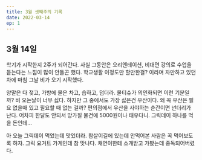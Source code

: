 ```yaml
---
title: 3월 셋째주의 기록
date: 2022-03-14
ep: 1
---
```


## 3월 14일
학기가 시작한지 2주가 되어간다. 사실 그동안은 오리엔테이션, 비대면 강의로 수업을 듣는다는 느낌이 많이 안들곤 했다. 학교생활 이정도만 할만한걸? 이라며 자만하고 있던 차에 마침 그날 비가 오기 시작했다.

양말은 다 젖고, 가방에 물은 차고, 습하고, 덥더라. 물티슈가 의인화되면 이런 기분일까? 비 오는날이 너무 싫다. 하지만 그 중에서도 가장 싫은건 우산이다. 왜 꼭 우산은 필요 없을때 있고 필요할 때 없는 걸까? 편의점에서 우산을 사야하는 순간이면 넌더리가 난다. 어차피 한달도 안되서 망가질 물건에 5000원이나 태우다니. 그릭데이 하나를 먹을 돈인데...

아 오늘 그릭데이 먹었는데 맛있더라. 참살이길에 있는데 안먹어본 사람은 꼭 먹어보도록 하자. 그릭 요거트 가게인데 참 맛나다. 채연이한테 소개받고 가봤는데 중독되어버렸다.
